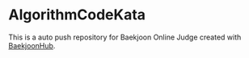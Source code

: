# AlgorithmCodeKata
This is a auto push repository for Baekjoon Online Judge created with [BaekjoonHub](https://github.com/BaekjoonHub/BaekjoonHub).
